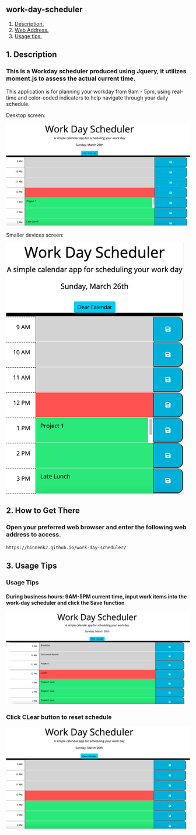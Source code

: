 ## work-day-scheduler

1. [ Description. ](#desc)
2. [ Web Address. ](#web-address)
3. [ Usage tips. ](#usage)

<a name="desc"></a>
## 1. Description

### This is a Workday scheduler produced using Jquery, it utilizes moment.js to assess the actual current time.

This application is for planning your workday from 9am - 5pm, using real-time and color-coded indicators to help navigate through your daily schedule.

Desktop screen:

![Top-Page-Area](/images/landing-page.png "mainPage")

Smaller devices screen:

![Top-Page-Area](/images/small-screen.png "mainPage-smaller-devices")

<a name="web-address"></a>
## 2. How to Get There

### Open your preferred web browser and enter the following web address to access.

```html
https://hinnenk2.github.io/work-day-scheduler/
```
<a name="usage"></a>
## 3. Usage Tips

### Usage Tips

#### During business hours: 9AM-5PM current time, input work items into the work-day scheduler and click the Save function

![nav-menu](/images/populated-workday.png "populate work list")

### Click CLear button to reset schedule

![nav-menu](/images/cleared-workday.png "click-clear-button")
